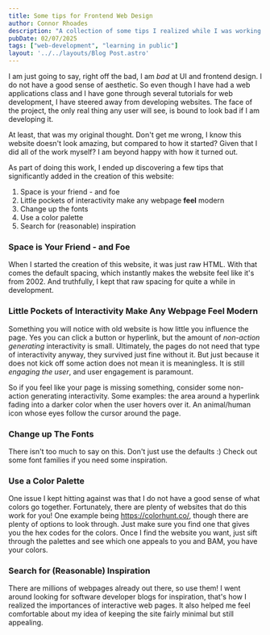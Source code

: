 ```yaml
---
title: Some tips for Frontend Web Design
author: Connor Rhoades
description: "A collection of some tips I realized while I was working on this website"
pubDate: 02/07/2025
tags: ["web-development", "learning in public"]
layout: '../../layouts/Blog Post.astro'
---
```


I am just going to say, right off the bad, I am *bad* at UI and frontend design. I do not have a good sense of aesthetic. So even though I have had a web applications class and I have gone through several tutorials for web development, I have steered away from developing websites. The face of the project, the only real thing any user will see, is bound to look bad if I am developing it. 

At least, that was my original thought. Don't get me wrong, I know this website doesn't look amazing, but compared to how it started? Given that I did all of the work myself? I am beyond happy with how it turned out.

As part of doing this work, I ended up discovering a few tips that significantly added in the creation of this website:
1. Space is your friend - and foe
2. Little pockets of interactivity make any webpage **feel** modern
3. Change up the fonts
4. Use a color palette
5. Search for (reasonable) inspiration

### Space is Your Friend - and Foe
When I started the creation of this website, it was just raw HTML. With that comes the default spacing, which instantly makes the website feel like it's from 2002. And truthfully, I kept that raw spacing for quite a while in development. 

### Little Pockets of Interactivity Make Any Webpage Feel Modern
Something you will notice with old website is how little you influence the page. Yes you can click a button or hyperlink, but the amount of *non-action generating* interactivity is small. Ultimately, the pages do not need that type of interactivity anyway, they survived just fine without it. But just because it does not kick off some action does not mean it is meaningless. It is still *engaging the user*, and user engagement is paramount. 

So if you feel like your page is missing something, consider some non-action generating interactivity. Some examples: the area around a hyperlink fading into a darker color when the user hovers over it. An animal/human icon whose eyes follow the cursor around the page. 

### Change up The Fonts
There isn't too much to say on this. Don't just use the defaults :) Check out some font families if you need some inspiration. 

### Use a Color Palette
One issue I kept hitting against was that I do not have a good sense of what colors go together. Fortunately, there are plenty of websites that do this work for you! One example being https://colorhunt.co/, though there are plenty of options to look through. Just make sure you find one that gives you the hex codes for the colors. Once I find the website you want, just sift through the palettes and see which one appeals to you and BAM, you have your colors. 

### Search for (Reasonable) Inspiration
There are millions of webpages already out there, so use them! I went around looking for software developer blogs for inspiration, that's how I realized the importances of interactive web pages. It also helped me feel comfortable about my idea of keeping the site fairly minimal but still appealing. 
